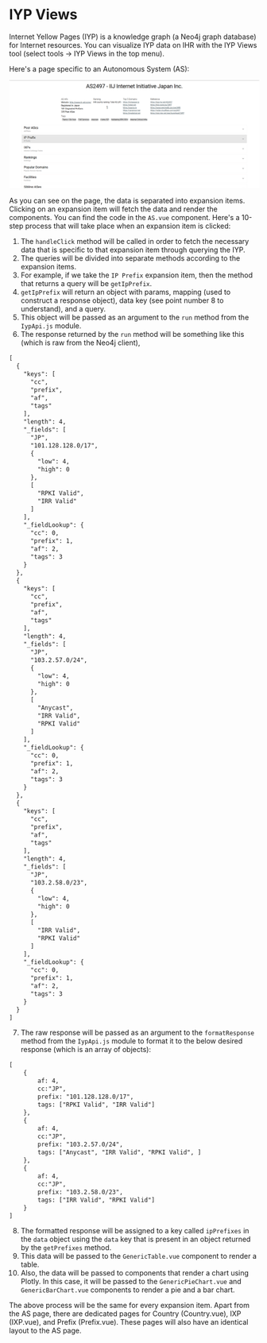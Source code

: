 # IYP Views

Internet Yellow Pages (IYP) is a knowledge graph (a Neo4j graph database) for Internet resources. You can visualize IYP data on IHR with the IYP Views tool (select tools -> IYP Views in the top menu).

Here's a page specific to an Autonomous System (AS):

![AS2497](../../assets/documentation/iyp/AS-page-AS2497.png)

As you can see on the page, the data is separated into expansion items. Clicking on an expansion item will fetch the data and render the components. You can find the code in the `AS.vue` component. Here's a 10-step process that will take place when an expansion item is clicked:

1. The `handleClick` method will be called in order to fetch the necessary data that is specific to that expansion item through querying the IYP.
2. The queries will be divided into separate methods according to the expansion items.
3. For example, if we take the `IP Prefix` expansion item, then the method that returns a query will be `getIpPrefix`.
4. `getIpPrefix` will return an object with params, mapping (used to construct a response object), data key (see point number 8 to understand), and a query.
5. This object will be passed as an argument to the `run` method from the `IypApi.js` module.
6. The response returned by the `run` method will be something like this (which is raw from the Neo4j client),

```
[
  {
    "keys": [
      "cc",
      "prefix",
      "af",
      "tags"
    ],
    "length": 4,
    "_fields": [
      "JP",
      "101.128.128.0/17",
      {
        "low": 4,
        "high": 0
      },
      [
        "RPKI Valid",
        "IRR Valid"
      ]
    ],
    "_fieldLookup": {
      "cc": 0,
      "prefix": 1,
      "af": 2,
      "tags": 3
    }
  },
  {
    "keys": [
      "cc",
      "prefix",
      "af",
      "tags"
    ],
    "length": 4,
    "_fields": [
      "JP",
      "103.2.57.0/24",
      {
        "low": 4,
        "high": 0
      },
      [
        "Anycast",
        "IRR Valid",
        "RPKI Valid"
      ]
    ],
    "_fieldLookup": {
      "cc": 0,
      "prefix": 1,
      "af": 2,
      "tags": 3
    }
  },
  {
    "keys": [
      "cc",
      "prefix",
      "af",
      "tags"
    ],
    "length": 4,
    "_fields": [
      "JP",
      "103.2.58.0/23",
      {
        "low": 4,
        "high": 0
      },
      [
        "IRR Valid",
        "RPKI Valid"
      ]
    ],
    "_fieldLookup": {
      "cc": 0,
      "prefix": 1,
      "af": 2,
      "tags": 3
    }
  }
]
```

7. The raw response will be passed as an argument to the `formatResponse` method from the `IypApi.js` module to format it to the below desired response (which is an array of objects):

```
[
    {
        af: 4,
        cc:"JP",
        prefix: "101.128.128.0/17",
        tags: ["RPKI Valid", "IRR Valid"]
    },
    {
        af: 4,
        cc:"JP",
        prefix: "103.2.57.0/24",
        tags: ["Anycast", "IRR Valid", "RPKI Valid", ]
    },
    {
        af: 4,
        cc:"JP",
        prefix: "103.2.58.0/23",
        tags: ["IRR Valid", "RPKI Valid"]
    }
]
```

8. The formatted response will be assigned to a key called `ipPrefixes` in the `data` object using the `data` key that is present in an object returned by the `getPrefixes` method.
9. This data will be passed to the `GenericTable.vue` component to render a table.
10. Also, the data will be passed to components that render a chart using Plotly. In this case, it will be passed to the `GenericPieChart.vue` and `GenericBarChart.vue` components to render a pie and a bar chart.

The above process will be the same for every expansion item. Apart from the AS page, there are dedicated pages for Country (Country.vue), IXP (IXP.vue), and Prefix (Prefix.vue). These pages will also have an identical layout to the AS page.
